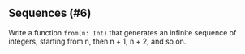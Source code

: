 ## Sequences (#6)

Write a function `from(n: Int)` that generates an infinite sequence of
integers, starting from n, then n + 1, n + 2, and so on.
